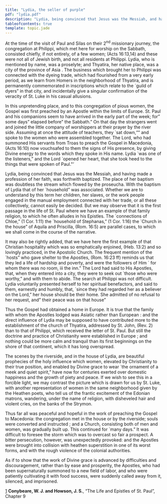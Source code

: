 ```yaml
---
title: "Lydia, the seller of purple"
pdf: "lydia.pdf"
description: "Lydia, being convinced that Jesus was the Messiah, and having made a profession of her faith, was forthwith baptized."
tableofcontents: true
template: topic.jade
---
```


At the time of the visit of Paul and Silas on their 2<sup>nd</sup>
missionary journey, the congregation at Philippi, which met here for
worship on the Sabbath, consisted chiefly, if not entirely, of a few
women; (Acts 16:13,14) and these were not all of Jewish birth, and not
all residents at Philippi. Lydia, who is mentioned by name, was a
proselyte; and Thyatira, her native place, was a city of the province of
Asia . The business which brought her to Philippi was connected with the
dyeing trade, which had flourished from a very early period, as we learn
from Homers in the neighborhood of Thyatira, and is permanently
commemorated in inscriptions which relate to the \`guild of dyers” in
that city, and incidentally give a singular confirmation of the veracity
of St. Luke in his casual allusions.

In this unpretending place, and to this congregation of pious women, the
Gospel was first preached by an Apostle within the limits of Europe. St.
Paul and his companions seem to have arrived in the early part of the
week; for” some days” elapsed before” the Sabbath.” On that day the
strangers went and joined the little company of worshippers at their
prayer by the river side. Assuming at once the attitude of teachers,
they \`sat down,““ and spoke to the women who were assembled together.
The Lord, who had summoned His servants from Troas to preach the Gospel
in Macedonia, (Acts 16:10) now vouchsafed to them the signs of His
presence, by giving Divine energy to the words which they spoke in His
name. Lydia \`was one of the listeners,” and the Lord \`opened her
heart, that she took heed to the things that were spoken of Paul."’

Lydia, being convinced that Jesus was the Messiah, and having made a
profession of her faith, was forthwith baptized. The place of her
baptism was doubtless the stream which flowed by the proseucha. With the
baptism of Lydia that of her \`household” was associated. Whether we are
to understand by this term her children, her slaves, or the work people
engaged in the manual employment connected with her trade, or all these
collectively, cannot easily be decided. But we may observe that it is
the first passage in the life of St. Paul where we have an example of
that family religion, to which he often alludes in his Epistles. The
\`connections of Chloe,” (1 Cor. 1:11) the \`household of Stephanas,” (1
Cor. 1:16) the \`Church in the house” of Aquila and Priscilla, (Rom.
16:5) are parallel cases, to which we shall come in the course of the
narrative.

It may also be rightly added, that we have here the first example of
that Christian hospitality which was so emphatically enjoined, (Heb.
13:2) and so lovingly practiced, in the Apostolic Church. The frequent
mention of the \`hosts” who gave shelter to the Apostles, (Rom. 16:23
ff) reminds us that they led a life of hardship and poverty, and were
the followers of Him \` for whom there was no room, iii the inn.” The
Lord had said to His Apostles, that, when they entered into a city, they
were to seek out \`those who were worthy,” and with them to abide. The
search at Philippi was not difficult. Lydia voluntarily presented
herself to her spiritual benefactors, and said to them, earnestly and
humbly, that, \`since they had regarded her as a believer on the Lord,”
her house should be their home. She admitted of no refusal to her
request, and” their peace was on that house”

Thus the Gospel had obtained a home in Europe. It is true that the
family with whom the Apostles lodged was Asiatic rather than European :
and the direct influence of Lydia may be supposed to have contributed
more to the establishment of the church of Thyatira, addressed by St.
John, (Rev. 2) than to that of Philippi, which received the letter of
St. Paul. But still the doctrine and practice of Christianity were
established in Europe ; and nothing could be more calm and tranquil than
its first beginnings on the shore of that continent, which it has long
overspread.

The scenes by the riverside, and in the house of Lydia, are beautiful
prophecies of the holy influence which women, elevated by Christianity
to their true position, and enabled by Divine grace to wear \`the
ornament of a meek and quiet spirit,” have now for centuries exerted
over domestic happiness and the growth of piety and peace. If we wish to
see this in a forcible light, we may contrast the picture which is drawn
for us by St. Luke, with another representation of women in the same
neighborhood given by the Heathen poets, who tell us of the frantic
excitement of the Edonian matrons, wandering, under the name of
religion, with disheveled hair and violent cries, on the banks of the
Strymon.

Thus far all was peaceful and hopeful in the work of preaching the
Gospel to Macedonia: the congregation met in the house or by the
riverside; souls were converted and instructed ; and a Church,
consisting both of men and women, was gradually built up. This continued
for \`many days.” It was difficult to foresee the storm which was to
overcast so fair a prospect. A bitter persecution, however, was
unexpectedly provoked: and the Apostles were brought into collision with
heathen superstition in one of its worst forms, and with the rough
violence of the colonial authorities.

As if to show that the work of Divine grace is advanced by difficulties
and discouragement, rather than by ease and prosperity, the Apostles,
who had been supernaturally summoned to a new field of labor, and who
were patiently cultivating it with food success, were suddenly called
away from it, silenced, and imprisoned.

[1](#sdfootnote1anc) **Conybeare, W. J. and Howson, J. S.**, “The Life
and Epistles of St. Paul”, Chapter 9

